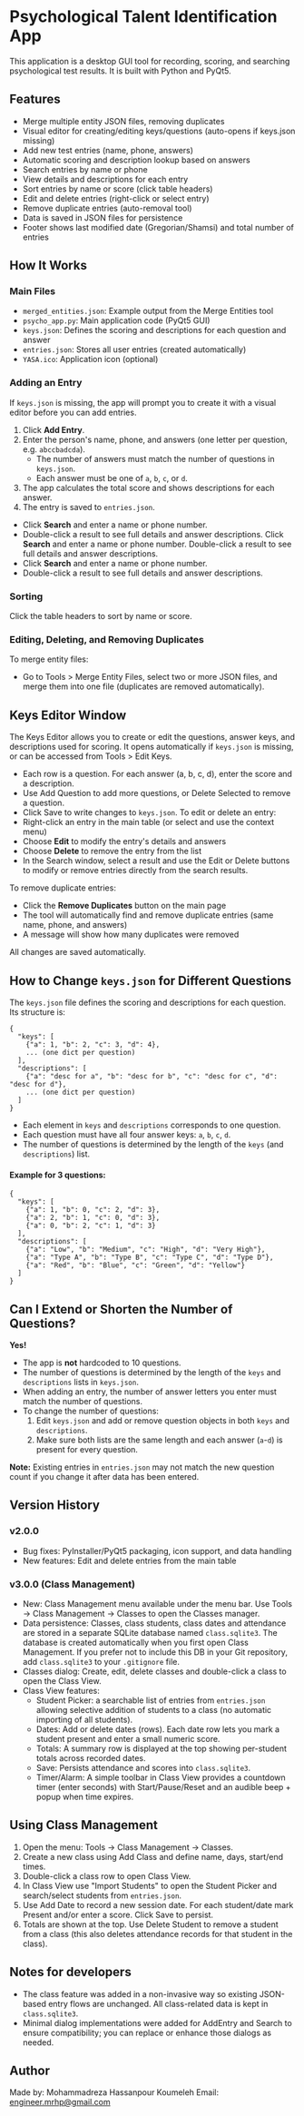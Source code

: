 # Psychological Talent Identification App

This application is a desktop GUI tool for recording, scoring, and searching psychological test results. It is built with Python and PyQt5.

## Features
- Merge multiple entity JSON files, removing duplicates
- Visual editor for creating/editing keys/questions (auto-opens if keys.json missing)
- Add new test entries (name, phone, answers)
- Automatic scoring and description lookup based on answers
- Search entries by name or phone
- View details and descriptions for each entry
- Sort entries by name or score (click table headers)
- Edit and delete entries (right-click or select entry)
- Remove duplicate entries (auto-removal tool)
- Data is saved in JSON files for persistence
- Footer shows last modified date (Gregorian/Shamsi) and total number of entries

## How It Works

### Main Files
- `merged_entities.json`: Example output from the Merge Entities tool
- `psycho_app.py`: Main application code (PyQt5 GUI)
- `keys.json`: Defines the scoring and descriptions for each question and answer
- `entries.json`: Stores all user entries (created automatically)
- `YASA.ico`: Application icon (optional)

### Adding an Entry
If `keys.json` is missing, the app will prompt you to create it with a visual editor before you can add entries.
1. Click **Add Entry**.
2. Enter the person's name, phone, and answers (one letter per question, e.g. `abccbadcda`).
   - The number of answers must match the number of questions in `keys.json`.
   - Each answer must be one of `a`, `b`, `c`, or `d`.
3. The app calculates the total score and shows descriptions for each answer.
4. The entry is saved to `entries.json`.

- Click **Search** and enter a name or phone number.
- Double-click a result to see full details and answer descriptions.
Click **Search** and enter a name or phone number.
Double-click a result to see full details and answer descriptions.
- Click **Search** and enter a name or phone number.
- Double-click a result to see full details and answer descriptions.

### Sorting
Click the table headers to sort by name or score.
### Editing, Deleting, and Removing Duplicates
To merge entity files:
- Go to Tools > Merge Entity Files, select two or more JSON files, and merge them into one file (duplicates are removed automatically).
## Keys Editor Window

The Keys Editor allows you to create or edit the questions, answer keys, and descriptions used for scoring. It opens automatically if `keys.json` is missing, or can be accessed from Tools > Edit Keys.

- Each row is a question. For each answer (a, b, c, d), enter the score and a description.
- Use Add Question to add more questions, or Delete Selected to remove a question.
- Click Save to write changes to `keys.json`.
To edit or delete an entry:
- Right-click an entry in the main table (or select and use the context menu)
- Choose **Edit** to modify the entry's details and answers
- Choose **Delete** to remove the entry from the list
- In the Search window, select a result and use the Edit or Delete buttons to modify or remove entries directly from the search results.

To remove duplicate entries:
- Click the **Remove Duplicates** button on the main page
- The tool will automatically find and remove duplicate entries (same name, phone, and answers)
- A message will show how many duplicates were removed

All changes are saved automatically.

## How to Change `keys.json` for Different Questions

The `keys.json` file defines the scoring and descriptions for each question. Its structure is:

```
{
  "keys": [
    {"a": 1, "b": 2, "c": 3, "d": 4},
    ... (one dict per question)
  ],
  "descriptions": [
    {"a": "desc for a", "b": "desc for b", "c": "desc for c", "d": "desc for d"},
    ... (one dict per question)
  ]
}
```

- Each element in `keys` and `descriptions` corresponds to one question.
- Each question must have all four answer keys: `a`, `b`, `c`, `d`.
- The number of questions is determined by the length of the `keys` (and `descriptions`) list.

#### Example for 3 questions:
```
{
  "keys": [
    {"a": 1, "b": 0, "c": 2, "d": 3},
    {"a": 2, "b": 1, "c": 0, "d": 3},
    {"a": 0, "b": 2, "c": 1, "d": 3}
  ],
  "descriptions": [
    {"a": "Low", "b": "Medium", "c": "High", "d": "Very High"},
    {"a": "Type A", "b": "Type B", "c": "Type C", "d": "Type D"},
    {"a": "Red", "b": "Blue", "c": "Green", "d": "Yellow"}
  ]
}
```

## Can I Extend or Shorten the Number of Questions?

**Yes!**
- The app is **not** hardcoded to 10 questions.
- The number of questions is determined by the length of the `keys` and `descriptions` lists in `keys.json`.
- When adding an entry, the number of answer letters you enter must match the number of questions.
- To change the number of questions:
  1. Edit `keys.json` and add or remove question objects in both `keys` and `descriptions`.
  2. Make sure both lists are the same length and each answer (`a`-`d`) is present for every question.

**Note:** Existing entries in `entries.json` may not match the new question count if you change it after data has been entered.

## Version History

### v2.0.0
- Bug fixes: PyInstaller/PyQt5 packaging, icon support, and data handling
- New features: Edit and delete entries from the main table

### v3.0.0 (Class Management)
- New: Class Management menu available under the menu bar. Use Tools -> Class Management -> Classes to open the Classes manager.
- Data persistence: Classes, class students, class dates and attendance are stored in a separate SQLite database named `class.sqlite3`. The database is created automatically when you first open Class Management. If you prefer not to include this DB in your Git repository, add `class.sqlite3` to your `.gitignore` file.
- Classes dialog: Create, edit, delete classes and double-click a class to open the Class View.
- Class View features:
  - Student Picker: a searchable list of entries from `entries.json` allowing selective addition of students to a class (no automatic importing of all students).
  - Dates: Add or delete dates (rows). Each date row lets you mark a student present and enter a small numeric score.
  - Totals: A summary row is displayed at the top showing per-student totals across recorded dates.
  - Save: Persists attendance and scores into `class.sqlite3`.
  - Timer/Alarm: A simple toolbar in Class View provides a countdown timer (enter seconds) with Start/Pause/Reset and an audible beep + popup when time expires.

## Using Class Management

1. Open the menu: Tools -> Class Management -> Classes.
2. Create a new class using Add Class and define name, days, start/end times.
3. Double-click a class row to open Class View.
4. In Class View use "Import Students" to open the Student Picker and search/select students from `entries.json`.
5. Use Add Date to record a new session date. For each student/date mark Present and/or enter a score. Click Save to persist.
6. Totals are shown at the top. Use Delete Student to remove a student from a class (this also deletes attendance records for that student in the class).

## Notes for developers
- The class feature was added in a non-invasive way so existing JSON-based entry flows are unchanged. All class-related data is kept in `class.sqlite3`.
- Minimal dialog implementations were added for AddEntry and Search to ensure compatibility; you can replace or enhance those dialogs as needed.

## Author
Made by: Mohammadreza Hassanpour Koumeleh 
Email: engineer.mrhp@gmail.com
